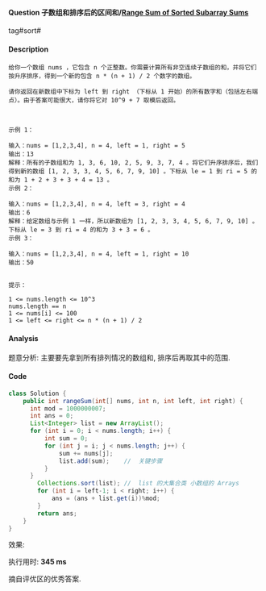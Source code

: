 #### Question 子数组和排序后的区间和/[Range Sum of Sorted Subarray Sums](https://leetcode-cn.com/problems/range-sum-of-sorted-subarray-sums/)

tag#sort#



#### Description

```
给你一个数组 nums ，它包含 n 个正整数。你需要计算所有非空连续子数组的和，并将它们按升序排序，得到一个新的包含 n * (n + 1) / 2 个数字的数组。

请你返回在新数组中下标为 left 到 right （下标从 1 开始）的所有数字和（包括左右端点）。由于答案可能很大，请你将它对 10^9 + 7 取模后返回。

 

示例 1：

输入：nums = [1,2,3,4], n = 4, left = 1, right = 5
输出：13 
解释：所有的子数组和为 1, 3, 6, 10, 2, 5, 9, 3, 7, 4 。将它们升序排序后，我们得到新的数组 [1, 2, 3, 3, 4, 5, 6, 7, 9, 10] 。下标从 le = 1 到 ri = 5 的和为 1 + 2 + 3 + 3 + 4 = 13 。
示例 2：

输入：nums = [1,2,3,4], n = 4, left = 3, right = 4
输出：6
解释：给定数组与示例 1 一样，所以新数组为 [1, 2, 3, 3, 4, 5, 6, 7, 9, 10] 。下标从 le = 3 到 ri = 4 的和为 3 + 3 = 6 。
示例 3：

输入：nums = [1,2,3,4], n = 4, left = 1, right = 10
输出：50
 

提示：

1 <= nums.length <= 10^3
nums.length == n
1 <= nums[i] <= 100
1 <= left <= right <= n * (n + 1) / 2
```



#### Analysis

题意分析: 主要要先拿到所有排列情况的数组和, 排序后再取其中的范围.



#### Code

```java
class Solution {
    public int rangeSum(int[] nums, int n, int left, int right) {
      int mod = 1000000007;  
      int ans = 0;
      List<Integer> list = new ArrayList();
      for (int i = 0; i < nums.length; i++) {
          int sum = 0;
          for (int j = i; j < nums.length; j++) {
              sum += nums[j];
              list.add(sum);    //  关键步骤
          }
      }
        Collections.sort(list); //  list 的大集合类 小数组的 Arrays
        for (int i = left-1; i < right; i++) {
            ans = (ans + list.get(i))%mod;
        }
        return ans;
    }
}
```

效果:

执行用时: **345 ms**

摘自评优区的优秀答案.








